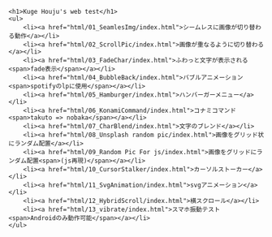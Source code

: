     <h1>Kuge Houju's web test</h1>
    <ul>
        <li><a href="html/01_SeamlesImg/index.html">シームレスに画像が切り替わる動作</a></li>
        <li><a href="html/02_ScrollPic/index.html">画像が重なるように切り替わる</a></li>
        <li><a href="html/03_FadeChar/index.html">ふわっと文字が表示される<span>fade表示</span></a></li>
        <li><a href="html/04_BubbleBack/index.html">バブルアニメーション<span>spotifyのlpに使用</span></a></li>
        <li><a href="html/05_Hamburger/index.html">ハンバーガーメニュー</a></li>
        <li><a href="html/06_KonamiCommand/index.html">コナミコマンド<span>takuto => nobaka</span></a></li>
        <li><a href="html/07_CharBlend/index.html">文字のブレンド</a></li>
        <li><a href="html/08_Unsplash random pic/index.html">画像をグリッド状にランダム配置</a></li>
        <li><a href="html/09_Random Pic For js/index.html">画像をグリッドにランダム配置<span>(js再現)</span></a></li>
        <li><a href="html/10_CursorStalker/index.html">カーソルストーカー</a></li>
        <li><a href="html/11_SvgAnimation/index.html">svgアニメーション</a></li>
        <li><a href="html/12_HybridScroll/index.html">横スクロール</a></li>
        <li><a href="html/13_vibrate/index.html">スマホ振動テスト<span>Androidのみ動作可能</span></a></li>
    </ul>
